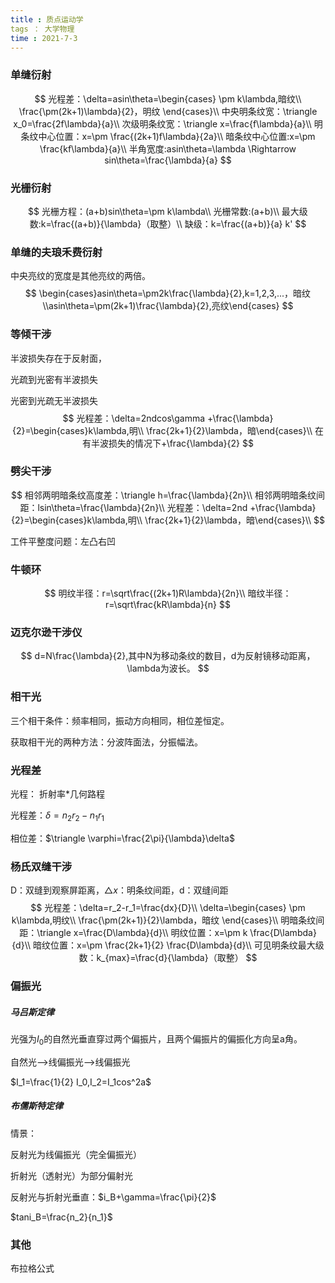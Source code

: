```yaml
---
title : 质点运动学
tags ： 大学物理
time : 2021-7-3
---
```




### 单缝衍射
$$
光程差：\delta=asin\theta=\begin{cases} \pm k\lambda,暗纹\\ \frac{\pm(2k+1)\lambda}{2}，明纹 \end{cases}\\
中央明条纹宽：\triangle x_0=\frac{2f\lambda}{a}\\
次级明条纹宽：\triangle x=\frac{f\lambda}{a}\\
明条纹中心位置：x=\pm \frac{(2k+1)f\lambda}{2a}\\
暗条纹中心位置:x=\pm \frac{kf\lambda}{a}\\
半角宽度:asin\theta=\lambda \Rightarrow sin\theta=\frac{\lambda}{a}
$$



### 光栅衍射

$$
光栅方程：(a+b)sin\theta=\pm k\lambda\\
光栅常数:(a+b)\\
最大级数:k=\frac{(a+b)}{\lambda}（取整）\\
缺级：k=\frac{(a+b)}{a} k'
$$

### 单缝的夫琅禾费衍射

中央亮纹的宽度是其他亮纹的两倍。
$$
\begin{cases}asin\theta=\pm2k\frac{\lambda}{2},k=1,2,3,...，暗纹\\asin\theta=\pm(2k+1)\frac{\lambda}{2},亮纹\end{cases}
$$




### 等倾干涉

半波损失存在于反射面，

光疏到光密有半波损失

光密到光疏无半波损失
$$
光程差：\delta=2ndcos\gamma +\frac{\lambda}{2}=\begin{cases}k\lambda,明\\ \frac{2k+1}{2}\lambda，暗\end{cases}\\
在有半波损失的情况下+\frac{\lambda}{2}
$$


### 劈尖干涉

$$
相邻两明暗条纹高度差：\triangle h=\frac{\lambda}{2n}\\
相邻两明暗条纹间距：lsin\theta=\frac{\lambda}{2n}\\
光程差：\delta=2nd +\frac{\lambda}{2}=\begin{cases}k\lambda,明\\ \frac{2k+1}{2}\lambda，暗\end{cases}\\
$$

工件平整度问题：左凸右凹



### 牛顿环

$$
明纹半径：r=\sqrt\frac{(2k+1)R\lambda}{2n}\\
暗纹半径：r=\sqrt\frac{kR\lambda}{n}
$$



### 迈克尔逊干涉仪

$$
d=N\frac{\lambda}{2},其中N为移动条纹的数目，d为反射镜移动距离，\lambda为波长。
$$



### 相干光

三个相干条件：频率相同，振动方向相同，相位差恒定。

获取相干光的两种方法：分波阵面法，分振幅法。



### 光程差

光程： 折射率*几何路程

光程差：$\delta=n_2r_2-n_1r_1$

相位差：$\triangle \varphi=\frac{2\pi}{\lambda}\delta$



### 杨氏双缝干涉

D：双缝到观察屏距离，$\triangle x$：明条纹间距，d：双缝间距
$$
光程差：\delta=r_2-r_1=\frac{dx}{D}\\
\delta=\begin{cases} \pm k\lambda,明纹\\ \frac{\pm(2k+1)}{2}\lambda，暗纹 \end{cases}\\
明暗条纹间距：\triangle x=\frac{D\lambda}{d}\\
明纹位置：x=\pm k \frac{D\lambda}{d}\\
暗纹位置：x=\pm \frac{2k+1}{2} \frac{D\lambda}{d}\\
可见明条纹最大级数：k_{max}=\frac{d}{\lambda}（取整）
$$


### 偏振光

##### 马吕斯定律

光强为$I_0$的自然光垂直穿过两个偏振片，且两个偏振片的偏振化方向呈a角。

自然光-->线偏振光-->线偏振光

 $I_1=\frac{1}{2} I_0,I_2=I_1cos^2a$



##### 布儒斯特定律

情景：

反射光为线偏振光（完全偏振光）

折射光（透射光）为部分偏射光

反射光与折射光垂直：$i_B+\gamma=\frac{\pi}{2}$

$tani_B=\frac{n_2}{n_1}$





### 其他

布拉格公式

